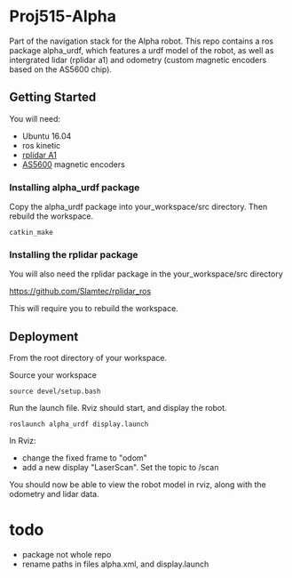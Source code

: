 # Proj515-Alpha

Part of the navigation stack for the Alpha robot. This repo contains a ros package alpha_urdf, which features a urdf model of the robot, as well as intergrated lidar (rplidar a1) and odometry (custom magnetic encoders based on the AS5600 chip).

## Getting Started

You will need:

* Ubuntu 16.04
* ros kinetic
* [rplidar A1](http://wiki.ros.org/rplidar)
* [AS5600](https://ams.com/as5600) magnetic encoders

### Installing alpha_urdf package

Copy the alpha_urdf package into your_workspace/src directory. Then rebuild the workspace.

```
catkin_make
```

### Installing the rplidar package

You will also need the rplidar package in the your_workspace/src directory

https://github.com/Slamtec/rplidar_ros

This will require you to rebuild the workspace.

## Deployment

From the root directory of your workspace.

Source your workspace
```
source devel/setup.bash 
```

Run the launch file. Rviz should start, and display the robot.
```
roslaunch alpha_urdf display.launch

```

In Rviz:
* change the fixed frame to "odom"
* add a new display "LaserScan". Set the topic to /scan


You should now be able to view the robot model in rviz, along with the odometry and lidar data.

# todo
* package not whole repo
* rename paths in files alpha.xml, and display.launch

